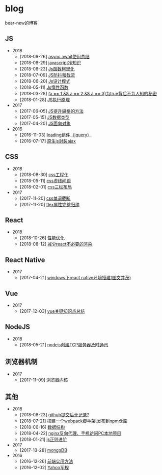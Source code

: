 # blog
bear-new的博客

## JS
+ 2018
    + [2018-09-26]  [async await使用总结](https://github.com/bearnew/blog/blob/master/JS/async%EF%BC%8Cawait%E4%BD%BF%E7%94%A8%E6%80%BB%E7%BB%93.md)
    + [2018-08-29]  [javascript冷知识](https://github.com/bearnew/blog/blob/master/JS/javascript%E5%86%B7%E7%9F%A5%E8%AF%86.md)
    + [2018-08-23]  [Js函数柯里化](https://github.com/bear-new/blog/blob/master/JS/JS%E5%87%BD%E6%95%B0%E6%9F%AF%E9%87%8C%E5%8C%96.md)
    + [2018-07-09]  [JS防抖和截流](https://github.com/bear-new/blog/blob/master/JS/js%E9%98%B2%E6%8A%96%26%E6%88%AA%E6%B5%81.md)
    + [2018-06-20]  [Js设计模式](https://github.com/bear-new/blog/blob/master/JS/js%E8%AE%BE%E8%AE%A1%E6%A8%A1%E5%BC%8F.md)
    + [2018-05-11]  [Js惰性函数](https://github.com/bear-new/blog/blob/master/JS/Js%E6%83%B0%E6%80%A7%E5%87%BD%E6%95%B0.md)
    + [2018-03-28]	[(a == 1 && a == 2 && a == 3)为true背后不为人知的秘密](https://github.com/bear-new/blog/blob/master/JS/(a%20%3D%3D%201%20%26%26%20a%20%3D%3D%202%20%26%26%20a%20%3D%3D%203)%E4%B8%BAtrue%E8%83%8C%E5%90%8E%E4%B8%8D%E4%B8%BA%E4%BA%BA%E7%9F%A5%E7%9A%84%E7%A7%98%E5%AF%86.md)
    + [2018-01-28]	[JS执行原理](https://github.com/bear-new/blog/blob/master/JS/JS%E6%89%A7%E8%A1%8C%E5%8E%9F%E7%90%86.md)
+ 2017
    + [2017-06-05]	[JS提升逼格的方法](https://github.com/bear-new/blog/blob/master/JS/JS%E6%8F%90%E5%8D%87%E9%80%BC%E6%A0%BC%E7%9A%84%E6%96%B9%E6%B3%95.md)
    + [2017-05-15]	[JS数据类型](https://github.com/bear-new/blog/blob/master/JS/JS%E6%89%A7%E8%A1%8C%E5%8E%9F%E7%90%86.md)
    + [2017-04-20]	[JS面向对象](https://github.com/bear-new/blog/blob/master/JS/JS%E9%9D%A2%E5%90%91%E5%AF%B9%E8%B1%A1.md)
+ 2016
    + [2016-11-03]	[loading组件（jquery）](https://github.com/bear-new/blog/blob/master/JS/loading%E7%BB%84%E4%BB%B6%EF%BC%88jquery%EF%BC%89.md)
    + [2016-07-17]	[原生js封装ajax](https://github.com/bear-new/blog/blob/master/JS/%E5%8E%9F%E7%94%9Fjs%E5%B0%81%E8%A3%85ajax.md)
## CSS
+ 2018
    + [2018-08-30]  [css工程化](https://github.com/bearnew/blog/blob/master/CSS/css%E5%B7%A5%E7%A8%8B%E5%8C%96.md)
    + [2018-05-11]  [css虚线间距](https://github.com/bear-new/blog/blob/master/CSS/css%E8%99%9A%E7%BA%BF%E9%97%B4%E8%B7%9D.md)
    + [2018-02-01]	[css三栏布局](https://github.com/bear-new/blog/blob/master/CSS/css%E4%B8%89%E6%A0%8F%E5%B8%83%E5%B1%80.md)
+ 2017
    + [2017-11-20]  [css单词截断](https://github.com/bear-new/blog/blob/master/CSS/css%E5%8D%95%E8%AF%8D%E6%88%AA%E6%96%AD.md)
    + [2017-11-20]	[flex属性完整归纳](https://github.com/bear-new/blog/blob/master/CSS/flex%E5%AE%8C%E6%95%B4%E5%BD%92%E7%BA%B3.md)
## React
+ 2018
    + [2018-10-26]  [性能优化](https://github.com/bearnew/blog/blob/master/React/%E6%80%A7%E8%83%BD%E4%BC%98%E5%8C%96.md)
    + [2018-08-12]  [减少react不必要的渲染](https://github.com/bearnew/blog/blob/master/React/%E5%87%8F%E5%B0%91react%E4%B8%8D%E5%BF%85%E8%A6%81%E7%9A%84%E6%B8%B2%E6%9F%93.md)
## React Native
+ 2017
    + [2017-04-21]	[windows下react native环境搭建(图文并茂)](https://github.com/bear-new/blog/blob/master/React%20Native/windows%E4%B8%8Breact%20native%E7%8E%AF%E5%A2%83%E6%90%AD%E5%BB%BA(%E5%9B%BE%E6%96%87%E5%B9%B6%E8%8C%82).md)
## Vue
+ 2017
    + [2017-12-03]  [vue关键知识点总结](https://github.com/bear-new/blog/blob/master/Vue/Vue%E5%85%B3%E9%94%AE%E7%9F%A5%E8%AF%86%E7%82%B9.md)
## NodeJS
+ 2018
    + [2018-05-21]	[nodejs创建TCP服务器及时通讯](https://github.com/bear-new/blog/blob/master/NodeJs/nodejs%E5%88%9B%E5%BB%BATCP%E6%9C%8D%E5%8A%A1%E5%99%A8%E5%8F%8A%E6%97%B6%E9%80%9A%E8%AE%AF.md)
## 浏览器机制
+ 2017
    + [2017-11-09]	[浏览器内核](https://github.com/bear-new/blog/blob/master/%E6%B5%8F%E8%A7%88%E5%99%A8%E6%9C%BA%E5%88%B6/%E6%B5%8F%E8%A7%88%E5%99%A8%E5%86%85%E6%A0%B8.md)
## 其他
+ 2018
    + [2018-08-23]  [github提交后无记录?](https://github.com/bear-new/blog/blob/master/%E5%85%B6%E4%BB%96/github%E6%8F%90%E4%BA%A4%E5%90%8E%E6%97%A0%E8%AE%B0%E5%BD%95%EF%BC%9F.md)
    + [2018-07-21]  [搭建一个webpack脚手架,发布到npm仓库](https://github.com/bear-new/blog/blob/master/%E5%85%B6%E4%BB%96/%E6%90%AD%E5%BB%BA%E4%B8%80%E4%B8%AAwebpack%E8%84%9A%E6%89%8B%E6%9E%B6%EF%BC%8C%E5%8F%91%E5%B8%83%E5%88%B0npm%E4%BB%93%E5%BA%93.md)
    + [2018-06-16]  [数据结构](https://github.com/bear-new/blog/blob/master/%E5%85%B6%E4%BB%96/%E6%95%B0%E6%8D%AE%E7%BB%93%E6%9E%84.md)
    + [2018-04-22]  [nginx反向代理，手机访问PC本地项目](https://github.com/bear-new/blog/blob/master/%E5%85%B6%E4%BB%96/nginx%E5%8F%8D%E5%90%91%E4%BB%A3%E7%90%86%EF%BC%8C%E6%89%8B%E6%9C%BA%E8%AE%BF%E9%97%AEPC%E6%9C%AC%E5%9C%B0%E9%A1%B9%E7%9B%AE.md)
    + [2018-01-21]	[js正则进阶](https://github.com/bear-new/blog/blob/master/%E5%85%B6%E4%BB%96/JS%E6%AD%A3%E5%88%99%E8%BF%9B%E9%98%B6.md)
+ 2017
    + [2017-10-28]	[mongoDB](https://github.com/bear-new/blog/blob/master/%E5%85%B6%E4%BB%96/mongoDB.md)
+ 2016
    + [2016-12-26]	[前端实用方法](https://github.com/bear-new/blog/blob/master/%E5%85%B6%E4%BB%96/%E5%89%8D%E7%AB%AF%E5%AE%9E%E7%94%A8%E6%96%B9%E6%B3%95.md)
    + [2016-12-02]	[Yahoo军规](https://github.com/bear-new/blog/blob/master/%E5%85%B6%E4%BB%96/Yahoo%E5%86%9B%E8%A7%84.md)